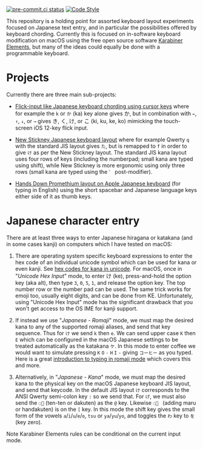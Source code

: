 [![pre-commit.ci status](https://results.pre-commit.ci/badge/github/peterjc/kana-chording-ke/main.svg)](https://results.pre-commit.ci/latest/github/peterjc/kana-chording-ke/main)
[![Code Style](https://img.shields.io/badge/Code%20style-black-000000.svg)](https://github.com/python/black)

This repository is a holding point for assorted keyboard layout experiments
focused on Japanese text entry, and in particular the possibilities offered
by keyboard chording. Currently this is focused on in-software keyboard
modification on macOS using the free open source software [Karabiner
Elements](https://karabiner-elements.pqrs.org/), but many of the ideas could
equally be done with a programmable keyboard.

# Projects

Currently there are three main sub-projects:

* [Flick-input like Japanese keyboard chording using cursor
  keys](cursor-chording-flick-input.md) where for example the `k` or `か`
  (ka) key alone gives か, but in combination with `←`, `↑`, `↓`, or `→`
  gives き, く, け, or こ (ki, ku, ke, ko) mimicking the touch-screen iOS
  12-key flick input.

* [New Stickney Japanese keyboard layout](new-stickney-in-macos.md) where
  for example Qwerty `q` with the standard JIS layout gives `た`, but is
  remapped to `f` in order to give `け` as per the New Stickney layout.
  The standard JIS kana layout uses four rows of keys (including the
  numberpad; small kana are typed using shift), while New Stickney is more
  ergonomic using only three rows (small kana are typed using the `゛`
  post-modifier).

* [Hands Down Promethium layout on Apple Japanese
  keyboard](hands-down-on-jis-macbook.md) (for typing in English) using
  the short spacebar and Japanese language keys either side of it as
  thumb keys.

# Japanese character entry

There are at least three ways to enter Japanese hiragana or katakana (and
in some cases kanji) on computers which I have tested on macOS:

1. There are operating system specific keyboard expressions to enter the hex
   code of an individual unicode symbol which can be used for kana or even kanji.
   See [hex codes for kana in unicode](http://www.i18nguy.com/unicode/hiragana.html).
   For macOS, once in "*Unicode Hex Input*" mode, to enter け (ke), press-and-hold
   the option key (aka alt), then type `3`, `0`, `5`, `1`, and release the option
   key. The top number row or the number pad can be used. The same trick works for
   emoji too, usually eight digits, and can be done from KE. Unfortunately, using
   "Unicode Hex Input" mode has the significant drawback that you won't get access
   to the OS IME for kanji support.

2. If instead we use "*Japanese - Romaji*" mode, we must map the desired kana to
   any of the supported romaji aliases, and send that key sequence. Thus for `け`
   we send `k` then `e`. We can send upper case `K` then `E` which can be
   configured in the macOS Japanese settings to be treated automatically as
   the katakana `ケ`. In this mode to enter coffee we would want to simulate
   pressing `K` `O` `-` `H` `I` `-` giving `コーヒー` as you typed. Here is
   a great [introduction to typing in romaji
   mode](https://www.tofugu.com/japanese/how-to-type-in-japanese/) which
   covers this and more.

3. Alternatively, in "*Japanese - Kana*" mode, we must map the desired kana to
   the physical key on the macOS Japanese keyboard JIS layout, and send that
   keycode. In the default JIS layout `け` corresponds to the ANSI Qwerty semi-colon
   key `:` so we send that. For `げ`, we must also send the `◌゙` (ten-ten or
   dakuten) as the `@` key. Likewise `◌゚ ` (adding maru or handakuten) is on the
   `[` key. In this mode the shift key gives the small form of the vowels
   `a`/`i`/`u`/`e`/`o`, `tsu` or `ya`/`yu`/`yo`, and toggles the `わ` key to
   `を` (key zero).

Note Karabiner Elements rules can be conditional on the current input mode.

